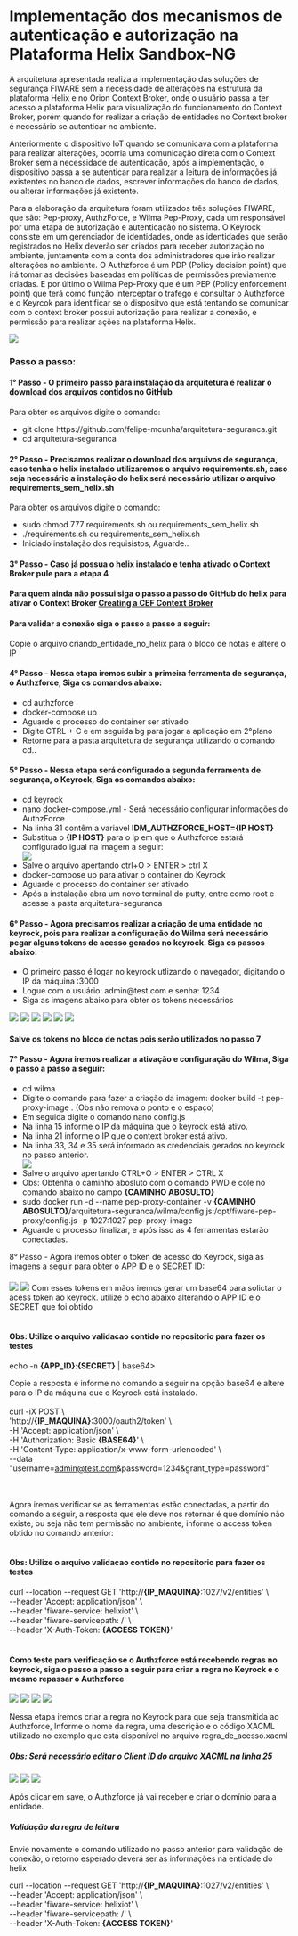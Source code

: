 
<h1>Implementação dos mecanismos de autenticação e autorização na Plataforma Helix Sandbox-NG </h1>

<p class="paragrafo1">A arquitetura apresentada realiza a implementação das soluções de segurança FIWARE sem a necessidade de alterações na estrutura da plataforma Helix e no Orion Context Broker, onde o usuário passa a ter acesso a plataforma Helix para visualização do funcionamento do Context Broker, porém quando for realizar a criação de entidades no Context broker é necessário se autenticar no ambiente.</p>
  <p class="paragrafo2">Anteriormente o dispositivo IoT quando se comunicava com a plataforma para realizar alterações, ocorria uma comunicação direta com o Context Broker sem a necessidade de autenticação, após a implementação, o dispositivo passa a se autenticar para realizar a leitura de informações já existentes no banco de dados, escrever informações do banco de dados, ou alterar informações já existente.</p>
  <p class="paragrafo3">Para a elaboração da arquitetura foram utilizados três soluções FIWARE, que são: Pep-proxy, AuthzForce, e Wilma Pep-Proxy, cada um responsável por uma etapa de autorização e autenticação no sistema. O Keyrock consiste em um gerenciador de identidades, onde as identidades que serão registrados no Helix deverão ser criados para receber autorização no ambiente, juntamente com a conta dos administradores que irão realizar alterações no ambiente. O Authzforce é um PDP (Policy decision point) que irá tomar as decisões baseadas em políticas de permissões previamente criadas. E por último o Wilma Pep-Proxy que é um PEP (Policy enforcement point) que terá como função interceptar o trafego e consultar o Authzforce e o Keyrcok para identificar se o dispositvo que está tentando se comunicar com o context broker possui autorização para realizar a conexão, e permissão para realizar ações na plataforma Helix.</p>
  <img src="https://user-images.githubusercontent.com/70486745/117086554-3768ae80-ad23-11eb-8cb2-30b9584b6bd9.jpg">

  <h3>Passo a passo:</h3>

<p><h4>1° Passo - O primeiro passo para instalação da arquitetura é realizar o download dos arquivos contidos no GitHub</h4>

 Para obter os arquivos digite o comando: 
 <ul>
  <li>git clone https://github.com/felipe-mcunha/arquitetura-seguranca.git</li>
  <li>cd arquitetura-seguranca</li>
</ul>
 </p> 
 


<p><h4>2° Passo - Precisamos realizar o download dos arquivos de segurança, caso tenha o helix instalado utilizaremos o arquivo requirements.sh, caso seja necessário a instalação do helix será necessário utilizar o arquivo requirements_sem_helix.sh</h4>

 Para obter os arquivos digite o comando: 
 <ul>
  <li>sudo chmod 777 requirements.sh ou requirements_sem_helix.sh</li>
  <li>./requirements.sh ou requirements_sem_helix.sh</li>
  <li>Iniciado instalação dos requisistos, Aguarde..</li>  
</ul>
 </p> 

<p><h4>3° Passo - Caso já possua o helix instalado e tenha ativado o Context Broker pule para a etapa 4</h4>
  <h4>Para quem ainda não possui siga o passo a passo do GitHub do helix para ativar o Context Broker
<a href="https://github.com/Helix-Platform/Sandbox-NG/blob/master/docs/create_cef_context_broker.md">Creating a CEF Context Broker</a></h4>
<h4>Para validar a conexão siga o passo a passo a seguir:</h4>
<p> Copie o arquivo criando_entidade_no_helix para o bloco de notas e altere o IP
</p>

<p><h4>4° Passo - Nessa etapa iremos subir a primeira ferramenta de segurança, o Authzforce, Siga os comandos abaixo:</h4>
<ul>
  <li>cd authzforce</li>
  <li>docker-compose up</li>
  <li>Aguarde o processo do container ser ativado</li>
  <li> Digite CTRL + C e em seguida bg para jogar a aplicação em 2°plano</li>
  <li>Retorne para a pasta arquitetura de segurança utilizando o comando cd..</li>
</ul>

</p>

<p>
  <h4>5° Passo - Nessa etapa será configurado a segunda ferramenta de segurança, o Keyrock, Siga os comandos abaixo:</h4>
<ul>
  <li>cd keyrock</li>
  <li>nano docker-compose.yml - Será necessário configurar informações do AuthzForce</li>
  <li>Na linha 31 contêm a variavel <strong>IDM_AUTHZFORCE_HOST={IP HOST}</strong> </li>
  <li>Substitua o <strong>{IP HOST}</strong> para o ip em que o Authzforce estará configurado igual na  imagem a seguir:</li>
  <img src="https://user-images.githubusercontent.com/70486745/117071816-fada8a00-ad05-11eb-8e05-f205df9394ff.PNG">
  
  <li>Salve o arquivo apertando ctrl+O > ENTER > ctrl X</li>
  <li>docker-compose up para ativar o container do Keyrock</li>
  <li>Aguarde o processo do container ser ativado</li>
  <li>Após a instalação abra um novo terminal do putty, entre como root e acesse a pasta arquitetura-seguranca</li>
</ul>
</p>

<p>
  <h4>6° Passo - Agora precisamos realizar a criação de uma entidade no keyrock, pois para realizar a configuração do Wilma será necessário pegar alguns tokens de acesso gerados no keyrock. Siga os passos abaixo:</h4>
  <ul>
    <li>O primeiro passo é logar no keyrock utlizando o navegador, digitando o IP da máquina :3000</li>
    <li>Logue com o usuário: admin@test.com e senha: 1234</li>
    <li>Siga as imagens abaixo para obter os tokens necessários</li>
 
  </ul>
  <img src="https://user-images.githubusercontent.com/70486745/117065150-7b48bd00-acfd-11eb-98b0-2922dfc977c3.PNG">
  <img src="https://user-images.githubusercontent.com/70486745/117065658-25c0e000-acfe-11eb-8c8a-33664598c399.PNG">
  <img src="https://user-images.githubusercontent.com/70486745/117066516-332a9a00-acff-11eb-9a7f-cdb483ec5c02.PNG">
  <img src="https://user-images.githubusercontent.com/70486745/117067012-daa7cc80-acff-11eb-900f-ba50eb7486e5.jpg">
  <img src="https://user-images.githubusercontent.com/70486745/117067620-a2ed5480-ad00-11eb-9a95-80e19c928550.PNG">
  <img src="https://user-images.githubusercontent.com/70486745/117068088-345cc680-ad01-11eb-995b-5690c9a5fd52.PNG">
  <h4>Salve os tokens no bloco de notas pois serão utilizados no passo 7</h4>
 

</p>


<p><h4>7° Passo - Agora iremos realizar a ativação e configuração do Wilma, Siga o passo a passo a seguir:</h4></p>
<ul>
  <li>cd wilma</li>
  <li>Digite o comando para fazer a criação da imagem: docker build -t pep-proxy-image . (Obs não remova o ponto e o espaço) </li>
  <li>Em seguida digite o comando nano config.js</li>
  <li>Na linha 15 informe o IP da máquina que o keyrock está ativo.</li>
  <li>Na linha 21 informe o IP que o context broker está ativo.</li>
  <li>Na linha 33, 34 e 35 será informado as credenciais gerados no keyrock no passo anterior.</li>
  <img src="https://user-images.githubusercontent.com/70486745/117068954-45f29e00-ad02-11eb-905c-2a207dfb9689.PNG">
  <li>Salve o arquivo apertando CTRL+O > ENTER > CTRL X</li>
  <li>Obs: Obtenha o caminho abosluto com o comando PWD e cole no comando abaixo no campo <strong>{CAMINHO ABOSULTO}</strong></li>
  <li>sudo docker run -d --name pep-proxy-container -v <strong>{CAMINHO ABOSULTO}</strong>/arquitetura-seguranca/wilma/config.js:/opt/fiware-pep-proxy/config.js -p 1027:1027 pep-proxy-image</li>
  <li>Aguarde o processo finalizar, e após isso as 4 ferramentas estarão conectadas.</li>
</ul>

<p>
  

</p>


<p>8° Passo - Agora iremos obter o token de acesso do Keyrock, siga as imagens a seguir para obter o APP ID e o SECRET ID: <h4></h4></p>
<img src="https://user-images.githubusercontent.com/70486745/117069768-47709600-ad03-11eb-85c3-f8a522b7e6da.PNG">
<img src="https://user-images.githubusercontent.com/70486745/117070473-28263880-ad04-11eb-9804-3eeff16f4fd3.PNG">
Com esses tokens em mãos iremos gerar um base64 para solictar o acess token ao keyrock. utilize o echo abaixo alterando o APP ID e o SECRET que foi obtido<br><br>

<h4><strong>Obs: Utilize o arquivo validacao contido no repositorio para fazer os testes</strong></h4>

echo -n <strong>{APP_ID}</strong>:<strong>{SECRET}</strong> | base64><br>

Copie a resposta e informe no comando a seguir na opção base64 e altere para o IP da máquina que o Keyrock está instalado.<br><br>
curl -iX POST \ <br>
'http://<strong>{IP_MAQUINA}</strong>:3000/oauth2/token' \ <br>
-H 'Accept: application/json' \ <br>
-H 'Authorization: Basic <strong>{BASE64}</strong>' \ <br>
-H 'Content-Type: application/x-www-form-urlencoded' \ <br>
--data "username=admin@test.com&password=1234&grant_type=password" <br>
<br><br>


  Agora iremos verificar se as ferramentas estão conectadas, a partir do comando a seguir, a resposta que ele deve nos retornar é que domínio não existe, ou seja não tem permissão no ambiente, informe o access token obtido no comando anterior:<br><br>
<h4><strong>Obs: Utilize o arquivo validacao contido no repositorio para fazer os testes</strong></h4>
  

curl --location --request GET 'http://<strong>{IP_MAQUINA}</strong>:1027/v2/entities' \ <br>
--header 'Accept: application/json' \ <br>
--header 'fiware-service: helixiot' \ <br>
--header 'fiware-servicepath: /' \ <br>
--header 'X-Auth-Token: <strong>{ACCESS TOKEN}</strong>'<br>
<br>
<h4>Como teste para verificação se o Authzforce está recebendo regras no keyrock, siga o passo a passo a seguir para criar a regra no Keyrock e o mesmo repassar o Authzforce</h4>
<img src="https://user-images.githubusercontent.com/70486745/117084099-a7c00180-ad1c-11eb-824a-56e15fd210d3.png">
<img src="https://user-images.githubusercontent.com/70486745/117084359-63813100-ad1d-11eb-9d3f-b32430dadd13.png">
<img src="https://user-images.githubusercontent.com/70486745/117084609-02a62880-ad1e-11eb-9077-392ac54f737e.PNG">
<img src="https://user-images.githubusercontent.com/70486745/117084763-721c1800-ad1e-11eb-9d61-c64644a5873f.PNG">
<p>Nessa etapa iremos criar a regra no Keyrock para que seja transmitida ao Authzforce, Informe o nome da regra, uma descrição e o código XACML utilizado no exemplo que está disponível no arquivo regra_de_acesso.xacml</p>
<h5>Obs: Será necessário editar o Client ID do arquivo XACML na linha 25</h5>
<img src="https://user-images.githubusercontent.com/70486745/117085697-d8099f00-ad20-11eb-979c-3f70e051ccff.PNG">
<img src="https://user-images.githubusercontent.com/70486745/117085858-56fed780-ad21-11eb-8aff-85a48410756c.png">
<img src="https://user-images.githubusercontent.com/70486745/117086043-dd1b1e00-ad21-11eb-8079-6b0bd7502a57.png">
<p>Após clicar em save, o Authzforce já vai receber e criar o domínio para a entidade.</p>
<h5>Validação da regra de leitura</h5>
<p>Envie novamente o comando utilizado no passo anterior para validação de conexão, o retorno esperado deverá ser as informações na entidade do helix</p>
curl --location --request GET 'http://<strong>{IP_MAQUINA}</strong>:1027/v2/entities' \ <br>
--header 'Accept: application/json' \ <br>
--header 'fiware-service: helixiot' \ <br>
--header 'fiware-servicepath: /' \ <br>
--header 'X-Auth-Token: <strong>{ACCESS TOKEN}</strong>'<br>
<br>
